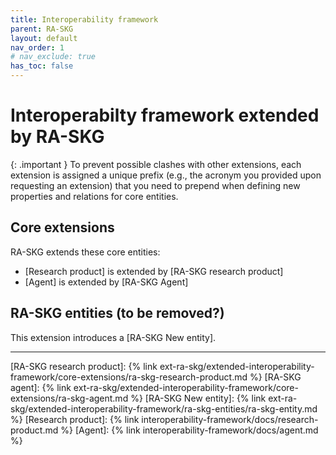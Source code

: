 ```yaml
---
title: Interoperability framework
parent: RA-SKG
layout: default
nav_order: 1
# nav_exclude: true
has_toc: false
---
```

# Interoperabilty framework extended by RA-SKG

{: .important }
To prevent possible clashes with other extensions, each extension is assigned a unique prefix (e.g., the acronym you provided upon requesting an extension) that you need to prepend when defining new properties and relations for core entities.

## Core extensions
RA-SKG extends these core entities:
- [Research product] is extended by [RA-SKG research product]
- [Agent] is extended by [RA-SKG Agent]



## RA-SKG entities (to be removed?)
This extension introduces a [RA-SKG New entity].


----
[RA-SKG research product]: {% link ext-ra-skg/extended-interoperability-framework/core-extensions/ra-skg-research-product.md %}
[RA-SKG agent]: {% link ext-ra-skg/extended-interoperability-framework/core-extensions/ra-skg-agent.md %}
[RA-SKG New entity]: {% link ext-ra-skg/extended-interoperability-framework/ra-skg-entities/ra-skg-entity.md %}
[Research product]: {% link interoperability-framework/docs/research-product.md %}
[Agent]: {% link interoperability-framework/docs/agent.md %}
